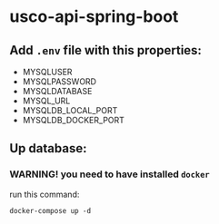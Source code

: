 # usco-api-spring-boot
## Add ```.env``` file with this properties:
- MYSQLUSER
- MYSQLPASSWORD
- MYSQLDATABASE
- MYSQL_URL
- MYSQLDB_LOCAL_PORT
- MYSQLDB_DOCKER_PORT
## Up database:
### WARNING! you need to have installed ```docker```
run this command: 
```
docker-compose up -d
```
